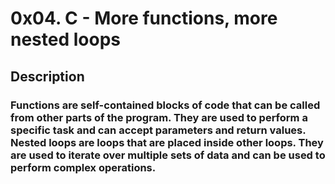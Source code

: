 # 0x04. C - More functions, more nested loops #

## Description ##

### Functions are self-contained blocks of code that can be called from other parts of the program. They are used to perform a specific task and can accept parameters and return values. Nested loops are loops that are placed inside other loops. They are used to iterate over multiple sets of data and can be used to perform complex operations. ###
